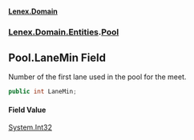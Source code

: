 #### [Lenex.Domain](index.md 'index')
### [Lenex.Domain.Entities](Lenex.Domain.Entities.md 'Lenex.Domain.Entities').[Pool](Lenex.Domain.Entities.Pool.md 'Lenex.Domain.Entities.Pool')

## Pool.LaneMin Field

Number of the first lane used in the pool for the meet.

```csharp
public int LaneMin;
```

#### Field Value
[System.Int32](https://docs.microsoft.com/en-us/dotnet/api/System.Int32 'System.Int32')